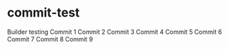 # commit-test
Builder testing
Commit 1
Commit 2
Commit 3
Commit 4
Commit 5
Commit 6
Commit 7
Commit 8
Commit 9
